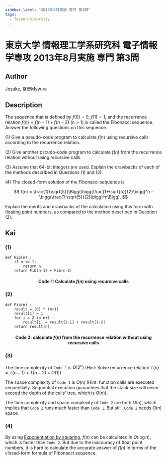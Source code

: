 ```yaml
---
sidebar_label: "2013年8月実施 専門 第3問"
tags:
  - Tokyo-University
---
```

# 東京大学 情報理工学系研究科 電子情報学専攻 2013年8月実施 専門 第3問 

## **Author**
[Josuke](https://www.xiaohongshu.com/user/profile/6136a1b40000000002025c4f?xhsshare=QQ&appuid=5de61ebb0000000001004b64&apptime=1718276766), 祭音Myyura

## **Description**
The sequence that is defined by $f(0)=0$, $f(1)=1$, and the recurrence relation $f(n) = f(n-1) + f(n-2) \ (n > 1)$ is called the Fibonacci sequence. Answer the following questions on this sequence.

(1) Give a pseudo-code program to calculate $f(n)$ using recursive calls according to the recurrence relation.

(2) Give another pscudo-code program to calculate $f(n)$ from the recurrence relation without using recursive calls.

(3) Assume that 64-bit integers are used. Explain the drawbacks of each of the methods described in Questions (1) and (2).

(4) The closed-form solution of the Fibonacci sequence is 

$$
f(n) = \frac{1}{\sqrt{5}}\Bigg(\bigg(\frac{1+\sqrt{5}}{2}\bigg)^n - \bigg(\frac{1-\sqrt{5}}{2}\bigg)^n\Bigg).
$$

Explain the merits and drawbacks of the calculation using this form with floating point numbers, as compared to the method described in Question (2).

## **Kai**
### (1)
```text
def Fib(n) :
    if n <= 1:
        return n
    return Fib(n-1) + Fib(n-2)
```
#### <center> Code 1: Calculate $f(n)$ using recursive calls

### (2)
```text
def Fib(n) :
    result = [0] * (n+1)
    result[1] = 1
    for i = 2 to n+1 :
        result[i] = result[i-1] + result[i-2]
    return result[n]
```
#### <center> Code 2: calculate $f(n)$ from the recurrence relation without using recursive calls

### (3)
The time complexity of `Code 1` is $O(2^n)$ (Hint: Solve recurrence relation $T(n) = T(n-1) + T(n-2) + O(1)$).

The space complexity of `Code 1` is $O(n)$ (Hint: function calls are executed sequentially. Sequential execution guarantees that the stack size will never exceed the depth of the calls' tree, which is $O(n)$).

The time complexity and space complexity of `Code 2` are both $O(n)$, which implies that `Code 2` runs much faster than `Code 1`.
But still, `Code 2` needs $O(n)$ space.


### (4)
By using [Exponentiation by squaring](https://en.wikipedia.org/wiki/Exponentiation_by_squaring), $f(n)$ can be calculated in $O(\log n)$, which is faster than `Code 2`.
But due to the inaccuracy of float point numbers, it is hard to calculate the accurate answer of $f(n)$ in terms of the closed-form formula of Fibonacci sequence.
